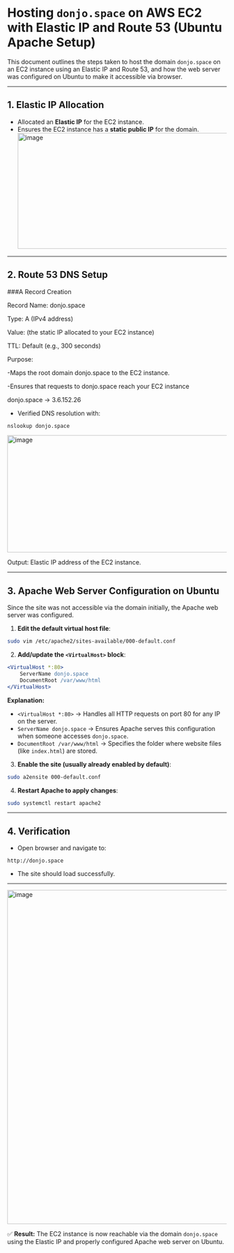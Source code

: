 # Hosting `donjo.space` on AWS EC2 with Elastic IP and Route 53 (Ubuntu Apache Setup)

This document outlines the steps taken to host the domain `donjo.space` on an EC2 instance using an Elastic IP and Route 53, and how the web server was configured on Ubuntu to make it accessible via browser.

---

## 1. Elastic IP Allocation

* Allocated an **Elastic IP** for the EC2 instance.
* Ensures the EC2 instance has a **static public IP** for the domain.
  <img width="1063" height="266" alt="image" src="https://github.com/user-attachments/assets/cbf303de-fbef-4595-8a18-8309b67610b9" />


---

## 2. Route 53 DNS Setup

###A Record Creation

Record Name: donjo.space

Type: A (IPv4 address)

Value: <Elastic IP> (the static IP allocated to your EC2 instance)

TTL: Default (e.g., 300 seconds)

Purpose:

-Maps the root domain donjo.space to the EC2 instance.

-Ensures that requests to donjo.space reach your EC2 instance
  

donjo.space → 3.6.152.26

- Verified DNS resolution with:
 ```bash
nslookup donjo.space
```
<img width="642" height="269" alt="image" src="https://github.com/user-attachments/assets/b8e28ec1-a2f3-4540-81e9-24d0cf83d1e0" />




Output: Elastic IP address of the EC2 instance.

---

## 3. Apache Web Server Configuration on Ubuntu

Since the site was not accessible via the domain initially, the Apache web server was configured.

1. **Edit the default virtual host file**:

```bash
sudo vim /etc/apache2/sites-available/000-default.conf
```

2. **Add/update the `<VirtualHost>` block**:

```apache
<VirtualHost *:80>
    ServerName donjo.space
    DocumentRoot /var/www/html
</VirtualHost>
```

**Explanation:**

* `<VirtualHost *:80>` → Handles all HTTP requests on port 80 for any IP on the server.
* `ServerName donjo.space` → Ensures Apache serves this configuration when someone accesses `donjo.space`.
* `DocumentRoot /var/www/html` → Specifies the folder where website files (like `index.html`) are stored.

3. **Enable the site (usually already enabled by default)**:

```bash
sudo a2ensite 000-default.conf
```

4. **Restart Apache to apply changes**:

```bash
sudo systemctl restart apache2
```

---

## 4. Verification

* Open browser and navigate to:

```
http://donjo.space
```

* The site should load successfully.

---
<img width="1758" height="767" alt="image" src="https://github.com/user-attachments/assets/65646cab-5b8d-4f52-9bbd-55d57f89cf09" />


✅ **Result:**
The EC2 instance is now reachable via the domain `donjo.space` using the Elastic IP and properly configured Apache web server on Ubuntu.
